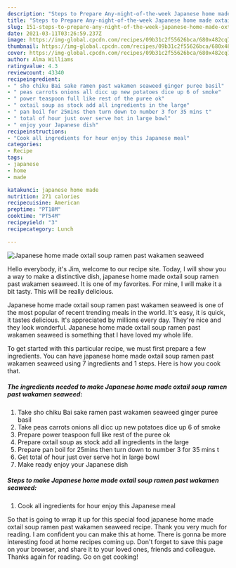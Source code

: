 ```yaml
---
description: "Steps to Prepare Any-night-of-the-week Japanese home made oxtail soup ramen past wakamen seaweed"
title: "Steps to Prepare Any-night-of-the-week Japanese home made oxtail soup ramen past wakamen seaweed"
slug: 151-steps-to-prepare-any-night-of-the-week-japanese-home-made-oxtail-soup-ramen-past-wakamen-seaweed
date: 2021-03-11T03:26:59.237Z
image: https://img-global.cpcdn.com/recipes/09b31c2f55626bca/680x482cq70/japanese-home-made-oxtail-soup-ramen-past-wakamen-seaweed-recipe-main-photo.jpg
thumbnail: https://img-global.cpcdn.com/recipes/09b31c2f55626bca/680x482cq70/japanese-home-made-oxtail-soup-ramen-past-wakamen-seaweed-recipe-main-photo.jpg
cover: https://img-global.cpcdn.com/recipes/09b31c2f55626bca/680x482cq70/japanese-home-made-oxtail-soup-ramen-past-wakamen-seaweed-recipe-main-photo.jpg
author: Alma Williams
ratingvalue: 4.3
reviewcount: 43340
recipeingredient:
- " sho chiku Bai sake ramen past wakamen seaweed ginger puree basil"
- " peas carrots onions all dicc up new potatoes dice up 6 of smoke"
- " power teaspoon full like rest of the puree ok"
- " oxtail soup as stock add all ingredients in the large"
- " pan boil for 25mins then turn down to number 3 for 35 mins t"
- " total of hour just over serve hot in large bowl"
- " enjoy your Japanese dish"
recipeinstructions:
- "Cook all ingredients for hour enjoy this Japanese meal"
categories:
- Recipe
tags:
- japanese
- home
- made

katakunci: japanese home made 
nutrition: 271 calories
recipecuisine: American
preptime: "PT18M"
cooktime: "PT54M"
recipeyield: "3"
recipecategory: Lunch

---
```



![Japanese home made oxtail soup ramen past wakamen seaweed](https://img-global.cpcdn.com/recipes/09b31c2f55626bca/680x482cq70/japanese-home-made-oxtail-soup-ramen-past-wakamen-seaweed-recipe-main-photo.jpg)

Hello everybody, it's Jim, welcome to our recipe site. Today, I will show you a way to make a distinctive dish, japanese home made oxtail soup ramen past wakamen seaweed. It is one of my favorites. For mine, I will make it a bit tasty. This will be really delicious.

Japanese home made oxtail soup ramen past wakamen seaweed is one of the most popular of recent trending meals in the world. It's easy, it is quick, it tastes delicious. It's appreciated by millions every day. They're nice and they look wonderful. Japanese home made oxtail soup ramen past wakamen seaweed is something that I have loved my whole life.




To get started with this particular recipe, we must first prepare a few ingredients. You can have japanese home made oxtail soup ramen past wakamen seaweed using 7 ingredients and 1 steps. Here is how you cook that.

<!--inarticleads1-->

##### The ingredients needed to make Japanese home made oxtail soup ramen past wakamen seaweed:

1. Take  sho chiku Bai sake ramen past wakamen seaweed ginger puree basil
1. Take  peas carrots onions all dicc up new potatoes dice up 6 of smoke
1. Prepare  power teaspoon full like rest of the puree ok
1. Prepare  oxtail soup as stock add all ingredients in the large
1. Prepare  pan boil for 25mins then turn down to number 3 for 35 mins t
1. Get  total of hour just over serve hot in large bowl
1. Make ready  enjoy your Japanese dish




<!--inarticleads2-->

##### Steps to make Japanese home made oxtail soup ramen past wakamen seaweed:

1. Cook all ingredients for hour enjoy this Japanese meal




So that is going to wrap it up for this special food japanese home made oxtail soup ramen past wakamen seaweed recipe. Thank you very much for reading. I am confident you can make this at home. There is gonna be more interesting food at home recipes coming up. Don't forget to save this page on your browser, and share it to your loved ones, friends and colleague. Thanks again for reading. Go on get cooking!
